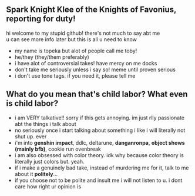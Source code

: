 ## Spark Knight Klee of the Knights of Favonius, reporting for duty!
hi welcome to my stupid github! there's not much to say abt me
</br>u can see more info later but this is all u need to know
- my name is topeka but alot of people call me toby! 
- he/they (they/them preferably)
- i have alot of controversial takes! have mercy on me docks
- don't take me seriously unless i say so! meme until proven serious
- i don't use tone tags. if you need it, please tell me

## What do you mean that's child labor? What even is child labor?
- i am VERY talkative!! sorry if this gets annoying. im just rlly passionate abt the things i talk about
- no seriously once i start talking about something i like i will literally not shut up. ever
- i'm into **genshin impact**, ddlc, deltarune, **danganronpa**, **object shows (mainly bfb)**, cookie run ovenbreak
- i am also obsessed with color theory.  idk why because color theory is literally just colors but. yeah.
- if i make a genuinely bad take, instead of murdering me for it, talk to me about it **politely**...
- if you choose not to be polite and insult me i will not listen to u. i dont care how right ur opinion is
